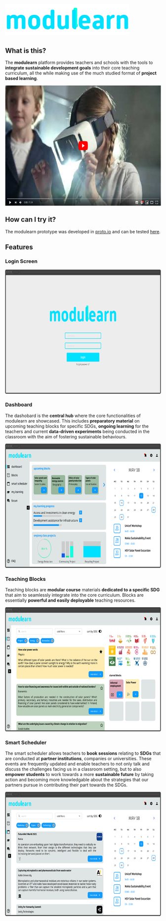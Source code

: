 # <img src="https://github.com/dkrentzel/modulearn/blob/master/readmedata/Asset%201%4010x.png" alt="Logo" height="100"> 

## What is this?
The **modulearn** platform provides teachers and schools with the tools to **integrate sustainable development goals** into their core teaching curriculum, all the while making use of the much studied format of **project based learning**. 

[<img src="https://github.com/dkrentzel/modulearn/blob/master/readmedata/modulearn_yt_thumbnail.png" alt="YouTube" height="388">](https://www.youtube.com/watch?v=qE6voj3vZN8&feature=youtu.be)

## How can I try it? 
The modulearn prototype was developed in [proto.io](https://proto.io/) and can be tested [here](https://pr.to/EY7EXD/). 

## Features

### Login Screen
<img src="https://github.com/dkrentzel/modulearn/blob/master/readmedata/modulearn_login.png" alt="Login" height="400">     

### Dashboard
The dashobard is the **central hub** where the core functionalities of modulearn are showcased. This includes **preparatory material** on upcoming teaching blocks for specific SDGs, **ongoing learning** for the teachers and current **data-driven experiments** being conducted in the classroom with the aim of fostering sustainable behaviours. 

<img src="https://github.com/dkrentzel/modulearn/blob/master/readmedata/modulearn_dashboard.png" alt="Dashboard" height="400">

### Teaching Blocks
Teaching blocks are **modular course** materials **dedicated to a specific SDG** that aim to seamlessly integrate into the core curriculum. Blocks are essentially **powerful and easily deployable** teaching resources.

<img src="https://github.com/dkrentzel/modulearn/blob/master/readmedata/modulearn_blocks.png" alt="Blocks" height="400">     

### Smart Scheduler
The smart scheduler allows teachers to **book sessions** relating to **SDGs** that are conducted at **partner institutions**, companies or universities. These events are frequently updated and enable teachers to not only talk and discuss the challenges facing us in a classroom setting, but to also **empower students** to work towards a more **sustainable future** by taking action and becoming more knowledgable about the strategies that our partners pursue in contributing their part towards the SDGs.

<img src="https://github.com/dkrentzel/modulearn/blob/master/readmedata/modulearn_smart_scheduler.png" alt="SmartScheduler" height="400">
